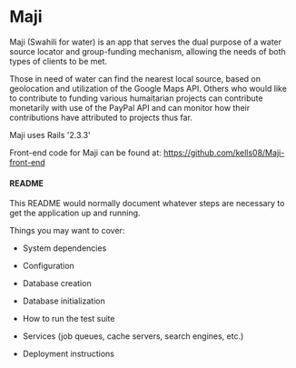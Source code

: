 # Maji


Maji (Swahili for water) is an app that serves the dual purpose of a water source locator and group-funding mechanism, allowing the needs of both types of clients to be met.

Those in need of water can find the nearest local source, based on geolocation and utilization of the Google Maps API. Others who would like to contribute to funding various humaitarian projects can contribute monetarily with use of the PayPal API and can monitor how their contributions have attributed to projects thus far.

Maji uses Rails '2.3.3'

Front-end code for Maji can be found at: https://github.com/kells08/Maji-front-end



#### README

This README would normally document whatever steps are necessary to get the
application up and running.

Things you may want to cover:

* System dependencies

* Configuration

* Database creation

* Database initialization

* How to run the test suite

* Services (job queues, cache servers, search engines, etc.)

* Deployment instructions
